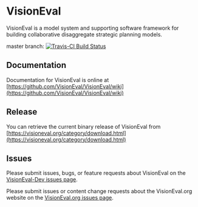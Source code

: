 # VisionEval

VisionEval is a model system and supporting software framework for building collaborative disaggregate strategic planning models.  

master branch: [![Travis-CI Build Status](https://travis-ci.org/VisionEval/VisionEval.svg?branch=master)](https://travis-ci.org/VisionEval/VisionEval)


## Documentation

Documentation for VisionEval is online at [https://github.com/VisionEval/VisionEval/wiki](https://github.com/VisionEval/VisionEval/wiki)

## Release

You can retrieve the current binary release of VisionEval from [https://visioneval.org/category/download.html](https://visioneval.org/category/download.html)

## Issues

Please submit issues, bugs, or feature requests about VisionEval on the [VisionEval-Dev issues page](https://github.com/VisionEval/VisionEval-Dev/issues). 

Please submit issues or content change requests about the VisionEval.org website on the [VisionEval.org issues page](https://github.com/VisionEval/VisionEval.org/issues).
